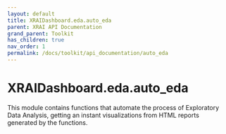 ```yaml
---
layout: default
title: XRAIDashboard.eda.auto_eda
parent: XRAI API Documentation
grand_parent: Toolkit
has_children: true
nav_order: 1
permalink: /docs/toolkit/api_documentation/auto_eda
---
```


# XRAIDashboard.eda.auto_eda
This module contains functions that automate the process of Exploratory Data Analysis, getting an instant visualizations from HTML reports generated by the functions.